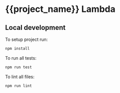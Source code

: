 # {{project_name}} Lambda

## Local development

To setup project run:
```sh
npm install
```

To run all tests:
```sh
npm run test
```

To lint all files:

```sh
npm run lint
```
